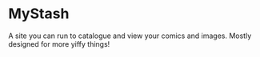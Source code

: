 # MyStash
A site you can run to catalogue and view your comics and images. Mostly designed for more yiffy things!
